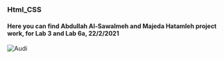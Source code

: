 ### Html_CSS
#### Here you can find Abdullah Al-Sawalmeh and Majeda Hatamleh project work, for Lab 3 and Lab 6a, 22/2/2021

![Audi](/https://github.com/majida-hatamleh/Html_CSS/blob/main/audi.png)
